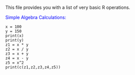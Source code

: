 This file provides you with a list of very basic R operations.

<font color=Blue>Simple Algebra Calculations:</font>

```{r}
x = 100
y = 150
print(x)
print(y)
z1 = x * y
z2 = x / y
z3 = x + y
z4 = x - y
z5 = x^2
print(c(z1,z2,z3,z4,z5))
```
